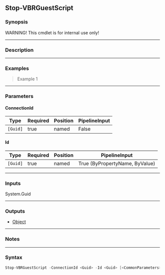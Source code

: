 Stop-VBRGuestScript
-------------------

### Synopsis
WARNING! This cmdlet is for internal use only!

---

### Description

---

### Examples
> Example 1

---

### Parameters
#### **ConnectionId**

|Type    |Required|Position|PipelineInput|
|--------|--------|--------|-------------|
|`[Guid]`|true    |named   |False        |

#### **Id**

|Type    |Required|Position|PipelineInput                 |
|--------|--------|--------|------------------------------|
|`[Guid]`|true    |named   |True (ByPropertyName, ByValue)|

---

### Inputs
System.Guid

---

### Outputs
* [Object](https://learn.microsoft.com/en-us/dotnet/api/System.Object)

---

### Notes

---

### Syntax
```PowerShell
Stop-VBRGuestScript -ConnectionId <Guid> -Id <Guid> [<CommonParameters>]
```
